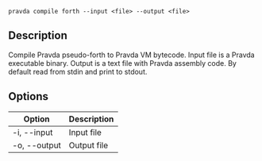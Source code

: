 ```pravda compile forth --input <file> --output <file>```

## Description
Compile Pravda pseudo-forth to Pravda VM bytecode.
Input file is a Pravda executable binary. Output is a text file with
Pravda assembly code. By default read from stdin and print to stdout.
## Options

|Option|Description|
|----|----|
|-i, --input|Input file
|-o, --output|Output file
